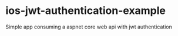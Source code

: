 # ios-jwt-authentication-example
Simple app consuming a aspnet core web api with jwt authentication
